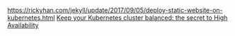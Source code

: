 https://rickyhan.com/jekyll/update/2017/09/05/deploy-static-website-on-kubernetes.html
[Keep your Kubernetes cluster balanced: the secret to High Availability](https://itnext.io/keep-you-kubernetes-cluster-balanced-the-secret-to-high-availability-17edf60d9cb7)
